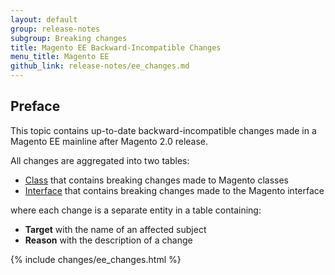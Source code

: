 ```yaml
---
layout: default
group: release-notes
subgroup: Breaking changes
title: Magento EE Backward-Incompatible Changes
menu_title: Magento EE
github_link: release-notes/ee_changes.md
---
```


## Preface

This topic contains up-to-date backward-incompatible changes made in a Magento EE mainline after Magento 2.0 release.

All changes are aggregated into two tables:

- [Class][] that contains breaking changes made to Magento classes
- [Interface][] that contains breaking changes made to the Magento interface

where each change is a separate entity in a table containing:

- **Target** with the name of an affected subject
- **Reason** with the description of a change

{% include changes/ee_changes.html %}

<!-- LINK DEFINITIONS -->

[Class]: #class
[Interface]: #interface